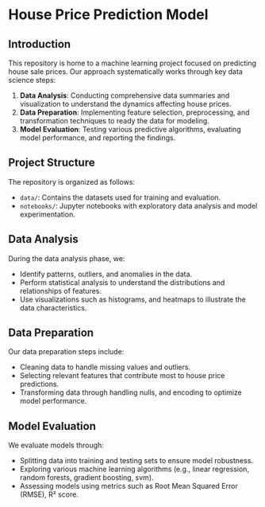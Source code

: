 # House Price Prediction Model

## Introduction
This repository is home to a machine learning project focused on predicting house sale prices. Our approach systematically works through key data science steps:

1. **Data Analysis**: Conducting comprehensive data summaries and visualization to understand the dynamics affecting house prices.
2. **Data Preparation**: Implementing feature selection, preprocessing, and transformation techniques to ready the data for modeling.
3. **Model Evaluation**: Testing various predictive algorithms, evaluating model performance, and reporting the findings.

## Project Structure
The repository is organized as follows:

- `data/`: Contains the datasets used for training and evaluation.
- `notebooks/`: Jupyter notebooks with exploratory data analysis and model experimentation.

## Data Analysis
During the data analysis phase, we:

- Identify patterns, outliers, and anomalies in the data.
- Perform statistical analysis to understand the distributions and relationships of features.
- Use visualizations such as histograms, and heatmaps to illustrate the data characteristics.

## Data Preparation
Our data preparation steps include:

- Cleaning data to handle missing values and outliers.
- Selecting relevant features that contribute most to house price predictions.
- Transforming data through handling nulls, and encoding to optimize model performance.

## Model Evaluation
We evaluate models through:

- Splitting data into training and testing sets to ensure model robustness.
- Exploring various machine learning algorithms (e.g., linear regression, random forests, gradient boosting, svm).
- Assessing models using metrics such as Root Mean Squared Error (RMSE), R² score.
